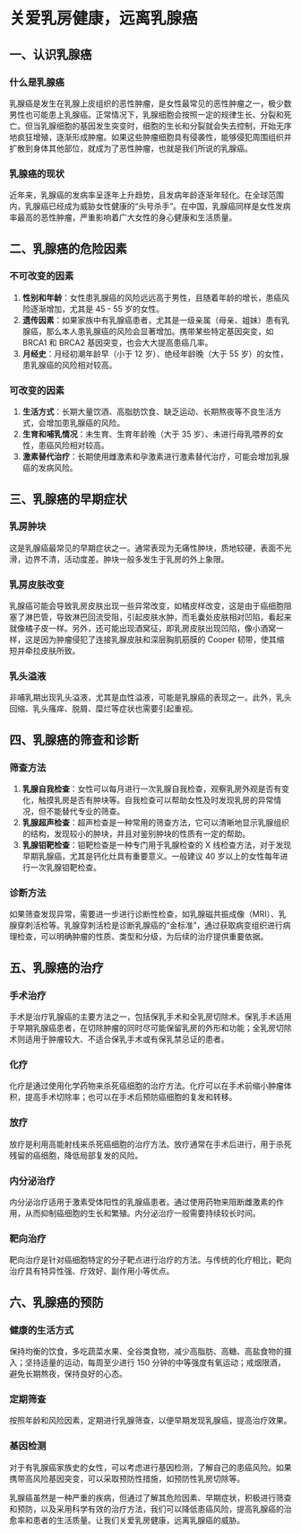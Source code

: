 # 关爱乳房健康，远离乳腺癌

## 一、认识乳腺癌
### 什么是乳腺癌
乳腺癌是发生在乳腺上皮组织的恶性肿瘤，是女性最常见的恶性肿瘤之一，极少数男性也可能患上乳腺癌。正常情况下，乳腺细胞会按照一定的规律生长、分裂和死亡。但当乳腺细胞的基因发生突变时，细胞的生长和分裂就会失去控制，开始无序地疯狂增殖，逐渐形成肿瘤。如果这些肿瘤细胞具有侵袭性，能够侵犯周围组织并扩散到身体其他部位，就成为了恶性肿瘤，也就是我们所说的乳腺癌。

### 乳腺癌的现状
近年来，乳腺癌的发病率呈逐年上升趋势，且发病年龄逐渐年轻化。在全球范围内，乳腺癌已经成为威胁女性健康的“头号杀手”。在中国，乳腺癌同样是女性发病率最高的恶性肿瘤，严重影响着广大女性的身心健康和生活质量。

## 二、乳腺癌的危险因素
### 不可改变的因素
1. **性别和年龄**：女性患乳腺癌的风险远远高于男性，且随着年龄的增长，患癌风险逐渐增加，尤其是 45 - 55 岁的女性。
2. **遗传因素**：如果家族中有乳腺癌患者，尤其是一级亲属（母亲、姐妹）患有乳腺癌，那么本人患乳腺癌的风险会显著增加。携带某些特定基因突变，如 BRCA1 和 BRCA2 基因突变，也会大大提高患癌几率。
3. **月经史**：月经初潮年龄早（小于 12 岁）、绝经年龄晚（大于 55 岁）的女性，患乳腺癌的风险相对较高。

### 可改变的因素
1. **生活方式**：长期大量饮酒、高脂肪饮食、缺乏运动、长期熬夜等不良生活方式，会增加患乳腺癌的风险。
2. **生育和哺乳情况**：未生育、生育年龄晚（大于 35 岁）、未进行母乳喂养的女性，患癌风险相对较高。
3. **激素替代治疗**：长期使用雌激素和孕激素进行激素替代治疗，可能会增加乳腺癌的发病风险。

## 三、乳腺癌的早期症状
### 乳房肿块
这是乳腺癌最常见的早期症状之一。通常表现为无痛性肿块，质地较硬，表面不光滑，边界不清，活动度差。肿块一般多发生于乳房的外上象限。

### 乳房皮肤改变
乳腺癌可能会导致乳房皮肤出现一些异常改变，如橘皮样改变，这是由于癌细胞阻塞了淋巴管，导致淋巴回流受阻，引起皮肤水肿，而毛囊处皮肤相对凹陷，看起来就像橘子皮一样。另外，还可能出现酒窝征，即乳房皮肤出现凹陷，像小酒窝一样，这是因为肿瘤侵犯了连接乳腺皮肤和深层胸肌筋膜的 Cooper 韧带，使其缩短并牵拉皮肤所致。

### 乳头溢液
非哺乳期出现乳头溢液，尤其是血性溢液，可能是乳腺癌的表现之一。此外，乳头回缩、乳头瘙痒、脱屑、糜烂等症状也需要引起重视。

## 四、乳腺癌的筛查和诊断
### 筛查方法
1. **乳腺自我检查**：女性可以每月进行一次乳腺自我检查，观察乳房外观是否有变化，触摸乳房是否有肿块等。自我检查可以帮助女性及时发现乳房的异常情况，但不能替代专业的筛查。
2. **乳腺超声检查**：超声检查是一种常用的筛查方法，它可以清晰地显示乳腺组织的结构，发现较小的肿块，并且对鉴别肿块的性质有一定的帮助。
3. **乳腺钼靶检查**：钼靶检查是一种专门用于乳腺检查的 X 线检查方法，对于发现早期乳腺癌，尤其是钙化灶具有重要意义。一般建议 40 岁以上的女性每年进行一次乳腺钼靶检查。

### 诊断方法
如果筛查发现异常，需要进一步进行诊断性检查，如乳腺磁共振成像（MRI）、乳腺穿刺活检等。乳腺穿刺活检是诊断乳腺癌的“金标准”，通过获取病变组织进行病理检查，可以明确肿瘤的性质、类型和分级，为后续的治疗提供重要依据。

## 五、乳腺癌的治疗
### 手术治疗
手术是治疗乳腺癌的主要方法之一，包括保乳手术和全乳房切除术。保乳手术适用于早期乳腺癌患者，在切除肿瘤的同时尽可能保留乳房的外形和功能；全乳房切除术则适用于肿瘤较大、不适合保乳手术或有保乳禁忌证的患者。

### 化疗
化疗是通过使用化学药物来杀死癌细胞的治疗方法。化疗可以在手术前缩小肿瘤体积，提高手术切除率；也可以在手术后预防癌细胞的复发和转移。

### 放疗
放疗是利用高能射线来杀死癌细胞的治疗方法。放疗通常在手术后进行，用于杀死残留的癌细胞，降低局部复发的风险。

### 内分泌治疗
内分泌治疗适用于激素受体阳性的乳腺癌患者。通过使用药物来阻断雌激素的作用，从而抑制癌细胞的生长和繁殖。内分泌治疗一般需要持续较长时间。

### 靶向治疗
靶向治疗是针对癌细胞特定的分子靶点进行治疗的方法。与传统的化疗相比，靶向治疗具有特异性强、疗效好、副作用小等优点。

## 六、乳腺癌的预防
### 健康的生活方式
保持均衡的饮食，多吃蔬菜水果、全谷类食物，减少高脂肪、高糖、高盐食物的摄入；坚持适量的运动，每周至少进行 150 分钟的中等强度有氧运动；戒烟限酒，避免长期熬夜，保持良好的心态。

### 定期筛查
按照年龄和风险因素，定期进行乳腺筛查，以便早期发现乳腺癌，提高治疗效果。

### 基因检测
对于有乳腺癌家族史的女性，可以考虑进行基因检测，了解自己的患癌风险。如果携带高风险基因突变，可以采取预防性措施，如预防性乳房切除等。

乳腺癌虽然是一种严重的疾病，但通过了解其危险因素、早期症状，积极进行筛查和预防，以及采用科学有效的治疗方法，我们可以降低患癌风险，提高乳腺癌的治愈率和患者的生活质量。让我们关爱乳房健康，远离乳腺癌的威胁。 